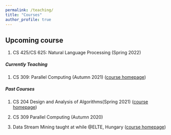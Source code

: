 ```yaml
---
permalink: /teaching/
title: "Courses"
author_profile: true
---
```




## Upcoming course

1. CS 425/CS 625: Natural Language Processing (Spring 2022)

##### Currently Teaching

1. CS 309: Parallel Computing (Autumn 2021) ([course homepage](/PC2021/))

##### Past Courses

1. CS 204 Design and Analysis of Algorithms(Spring 2021) ([course homepage](/daa/))

2. CS 309 Parallel Computing (Autumn 2020) 

3. Data Stream Mining taught at while @ELTE, Hungary ([course homepage](/datastream/))

   



